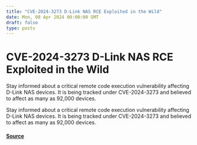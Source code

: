 ```yaml
---
title: "CVE-2024-3273 D-Link NAS RCE Exploited in the Wild"
date: Mon, 08 Apr 2024 00:00:00 GMT
draft: false
type: posts
---
```

# CVE-2024-3273 D-Link NAS RCE Exploited in the Wild





Stay informed about a critical remote code execution vulnerability affecting D-Link NAS devices. It is being tracked under CVE-2024-3273 and believed to affect as many as 92,000 devices.

Stay informed about a critical remote code execution vulnerability affecting D-Link NAS devices. It is being tracked under CVE-2024-3273 and believed to affect as many as 92,000 devices.

#### [Source](https://www.greynoise.io/blog/cve-2024-3273-d-link-nas-rce-exploited-in-the-wild)

